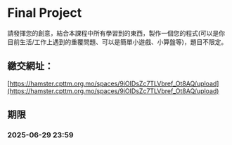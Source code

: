 # Final Project
請發揮您的創意，結合本課程中所有學習到的東西，製作一個您的程式(可以是你目前生活/工作上遇到的重覆問題、可以是簡單小遊戲、小算盤等)，題目不限定。

## 繳交網址：
[https://hamster.cpttm.org.mo/spaces/9iOIDsZc7TLVbref_Ot8AQ/upload](https://hamster.cpttm.org.mo/spaces/9iOIDsZc7TLVbref_Ot8AQ/upload)

## 期限
### 2025-06-29 23:59